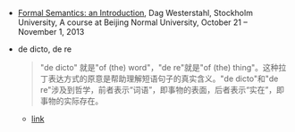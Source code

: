 * [Formal Semantics: an Introduction](http://sfl.bit.edu.cn/docs/2013-09/20130922110530521943.pdf), Dag Westerstahl, Stockholm University, A course at Beijing Normal University, October 21 – November 1, 2013

* de dicto, de re
  > "de dicto" 就是"of (the) word"，"de re"就是"of (the) thing"。这种拉丁表达方式的原意是帮助理解短语句子的真实含义。"de dicto"和"de re"涉及到哲学，前者表示“词语”，即事物的表面，后者表示“实在”，即事物的实际存在。
  * [link](https://zhidao.baidu.com/question/91007056.html)
